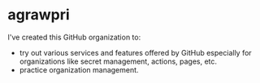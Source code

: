 # agrawpri

I've created this GitHub organization to:
- try out various services and features offered by GitHub especially for organizations like secret management, actions, pages, etc.
- practice organization management.
